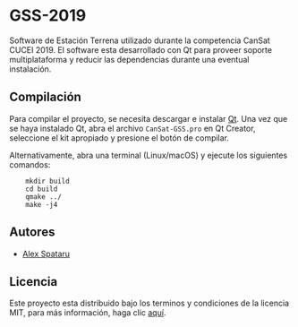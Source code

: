 # GSS-2019

Software de Estación Terrena utilizado durante la competencia CanSat CUCEI 2019. El software esta desarrollado con Qt para proveer soporte multiplataforma y reducir las dependencias durante una eventual instalación.

## Compilación

Para compilar el proyecto, se necesita descargar e instalar [Qt](https://qt.io/download). Una vez que se haya instalado Qt, abra el archivo `CanSat-GSS.pro` en Qt Creator, seleccione el kit apropiado y presione el botón de compilar.

Alternativamente, abra una terminal (Linux/macOS) y ejecute los siguientes comandos:

        mkdir build
        cd build
        qmake ../
        make -j4
        
## Autores

- [Alex Spataru](https://github.com/alex-spataru)

## Licencia

Este proyecto esta distribuido bajo los terminos y condiciones de la licencia MIT, para más información, haga clic [aquí](LICENCE).
